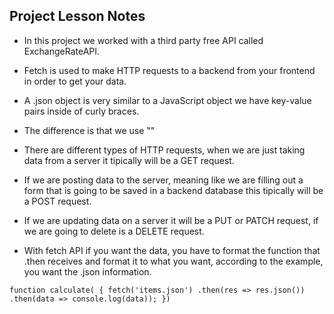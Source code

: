 ## Project Lesson Notes

- In this project we worked with a third party free API called ExchangeRateAPI.

- Fetch is used to make HTTP requests to a backend from your frontend in order to get your data.

- A .json object is very similar to a JavaScript object we have key-value pairs inside of curly braces.

- The difference is that we use ""

- There are different types of HTTP requests, when we are just taking data from a server it tipically will be a GET request.

- If we are posting data to the server, meaning like we are filling out a form that is going to be saved in a backend database this tipically will be a POST request.

- If we are updating data on a server it will be a PUT or PATCH request, if we are going to delete is a DELETE request.

- With fetch API if you want the data, you have to format the function that .then receives and format it to what you want, according to the example, you want the .json information.

`function calculate( {
    fetch('items.json')
    .then(res => res.json())
    .then(data => console.log(data));
})`



